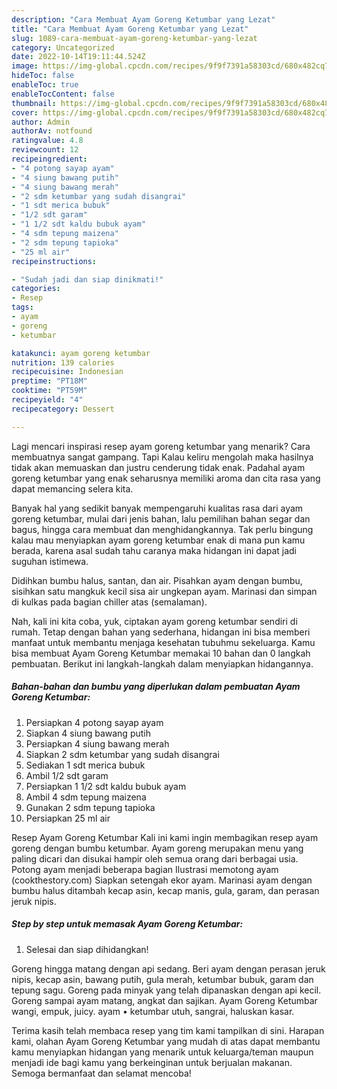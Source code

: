 ```yaml
---
description: "Cara Membuat Ayam Goreng Ketumbar yang Lezat"
title: "Cara Membuat Ayam Goreng Ketumbar yang Lezat"
slug: 1089-cara-membuat-ayam-goreng-ketumbar-yang-lezat
category: Uncategorized
date: 2022-10-14T19:11:44.524Z
image: https://img-global.cpcdn.com/recipes/9f9f7391a58303cd/680x482cq70/ayam-goreng-ketumbar-foto-resep-utama.jpg
hideToc: false
enableToc: true
enableTocContent: false
thumbnail: https://img-global.cpcdn.com/recipes/9f9f7391a58303cd/680x482cq70/ayam-goreng-ketumbar-foto-resep-utama.jpg
cover: https://img-global.cpcdn.com/recipes/9f9f7391a58303cd/680x482cq70/ayam-goreng-ketumbar-foto-resep-utama.jpg
author: Admin
authorAv: notfound
ratingvalue: 4.8
reviewcount: 12
recipeingredient:
- "4 potong sayap ayam"
- "4 siung bawang putih"
- "4 siung bawang merah"
- "2 sdm ketumbar yang sudah disangrai"
- "1 sdt merica bubuk"
- "1/2 sdt garam"
- "1 1/2 sdt kaldu bubuk ayam"
- "4 sdm tepung maizena"
- "2 sdm tepung tapioka"
- "25 ml air"
recipeinstructions:

- "Sudah jadi dan siap dinikmati!"
categories:
- Resep
tags:
- ayam
- goreng
- ketumbar

katakunci: ayam goreng ketumbar 
nutrition: 139 calories
recipecuisine: Indonesian
preptime: "PT18M"
cooktime: "PT59M"
recipeyield: "4"
recipecategory: Dessert

---
```



Lagi mencari inspirasi resep ayam goreng ketumbar yang menarik? Cara membuatnya sangat gampang. Tapi Kalau keliru mengolah maka hasilnya tidak akan memuaskan dan justru cenderung tidak enak. Padahal ayam goreng ketumbar yang enak seharusnya memiliki aroma dan cita rasa yang dapat memancing selera kita.


Banyak hal yang sedikit banyak mempengaruhi kualitas rasa dari ayam goreng ketumbar, mulai dari jenis bahan, lalu pemilihan bahan segar dan bagus, hingga cara membuat dan menghidangkannya. Tak perlu bingung kalau mau menyiapkan ayam goreng ketumbar enak di mana pun kamu berada, karena asal sudah tahu caranya maka hidangan ini dapat jadi suguhan istimewa.

Didihkan bumbu halus, santan, dan air. Pisahkan ayam dengan bumbu, sisihkan satu mangkuk kecil sisa air ungkepan ayam. Marinasi dan simpan di kulkas pada bagian chiller atas (semalaman).


Nah, kali ini kita coba, yuk, ciptakan ayam goreng ketumbar sendiri di rumah. Tetap dengan bahan yang sederhana, hidangan ini bisa memberi manfaat untuk membantu menjaga kesehatan tubuhmu sekeluarga. Kamu bisa membuat Ayam Goreng Ketumbar memakai 10 bahan dan 0 langkah pembuatan. Berikut ini langkah-langkah dalam menyiapkan hidangannya.

<!--inarticleads1-->

##### Bahan-bahan dan bumbu yang diperlukan dalam pembuatan Ayam Goreng Ketumbar:

1. Persiapkan 4 potong sayap ayam
1. Siapkan 4 siung bawang putih
1. Persiapkan 4 siung bawang merah
1. Siapkan 2 sdm ketumbar yang sudah disangrai
1. Sediakan 1 sdt merica bubuk
1. Ambil 1/2 sdt garam
1. Persiapkan 1 1/2 sdt kaldu bubuk ayam
1. Ambil 4 sdm tepung maizena
1. Gunakan 2 sdm tepung tapioka
1. Persiapkan 25 ml air


Resep Ayam Goreng Ketumbar Kali ini kami ingin membagikan resep ayam goreng dengan bumbu ketumbar. Ayam goreng merupakan menu yang paling dicari dan disukai hampir oleh semua orang dari berbagai usia. Potong ayam menjadi beberapa bagian Ilustrasi memotong ayam (cookthestory.com) Siapkan setengah ekor ayam. Marinasi ayam dengan bumbu halus ditambah kecap asin, kecap manis, gula, garam, dan perasan jeruk nipis. 

<!--inarticleads2-->

##### Step by step untuk memasak Ayam Goreng Ketumbar:


1. Selesai dan siap dihidangkan!

Goreng hingga matang dengan api sedang. Beri ayam dengan perasan jeruk nipis, kecap asin, bawang putih, gula merah, ketumbar bubuk, garam dan tepung sagu. Goreng pada minyak yang telah dipanaskan dengan api kecil. Goreng sampai ayam matang, angkat dan sajikan. Ayam Goreng Ketumbar wangi, empuk, juicy. ayam • ketumbar utuh, sangrai, haluskan kasar. 

Terima kasih telah membaca resep yang tim kami tampilkan di sini. Harapan kami, olahan Ayam Goreng Ketumbar yang mudah di atas dapat membantu kamu menyiapkan hidangan yang menarik untuk keluarga/teman maupun menjadi ide bagi kamu yang berkeinginan untuk berjualan makanan. Semoga bermanfaat dan selamat mencoba!
